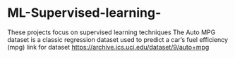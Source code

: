 # ML-Supervised-learning-
These projects focus on supervised learning techniques
The Auto MPG dataset is a classic regression dataset used to predict a car’s fuel efficiency (mpg)
link for dataset https://archive.ics.uci.edu/dataset/9/auto+mpg
